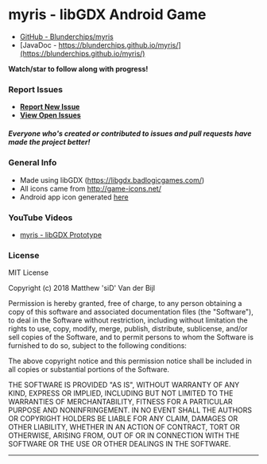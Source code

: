 # myris - libGDX Android Game

* [GitHub - Blunderchips/myris](https://github.com/Blunderchips/myris)
* [JavaDoc - https://blunderchips.github.io/myris/](https://blunderchips.github.io/myris/)

**Watch/star to follow along with progress!**

### Report Issues

- **[Report New Issue](https://github.com/Blunderchips/myris/issues/new)**
- **[View Open Issues](https://github.com/Blunderchips/myris/issues)**

##### Everyone who's created or contributed to issues and pull requests have made the project better!

### General Info
* Made using libGDX (https://libgdx.badlogicgames.com/)
* All icons came from http://game-icons.net/
* Android app icon generated [here](https://romannurik.github.io/AndroidAssetStudio/icons-launcher.html#foreground.type=clipart&foreground.clipart=filter_4&foreground.space.trim=1&foreground.space.pad=0.2&foreColor=rgba(96%2C%20125%2C%20139%2C%200)&backColor=rgb(255%2C%20152%2C%200)&crop=0&backgroundShape=square&effects=elevate&name=ic_launcher)


### YouTube Videos
* [myris - libGDX Prototype](https://youtu.be/PbrYlPwth1A)

### License
MIT License

Copyright (c) 2018 Matthew 'siD' Van der Bijl

Permission is hereby granted, free of charge, to any person obtaining a copy
of this software and associated documentation files (the "Software"), to deal
in the Software without restriction, including without limitation the rights
to use, copy, modify, merge, publish, distribute, sublicense, and/or sell
copies of the Software, and to permit persons to whom the Software is
furnished to do so, subject to the following conditions:

The above copyright notice and this permission notice shall be included in all
copies or substantial portions of the Software.

THE SOFTWARE IS PROVIDED "AS IS", WITHOUT WARRANTY OF ANY KIND, EXPRESS OR
IMPLIED, INCLUDING BUT NOT LIMITED TO THE WARRANTIES OF MERCHANTABILITY,
FITNESS FOR A PARTICULAR PURPOSE AND NONINFRINGEMENT. IN NO EVENT SHALL THE
AUTHORS OR COPYRIGHT HOLDERS BE LIABLE FOR ANY CLAIM, DAMAGES OR OTHER
LIABILITY, WHETHER IN AN ACTION OF CONTRACT, TORT OR OTHERWISE, ARISING FROM,
OUT OF OR IN CONNECTION WITH THE SOFTWARE OR THE USE OR OTHER DEALINGS IN THE
SOFTWARE.

***
